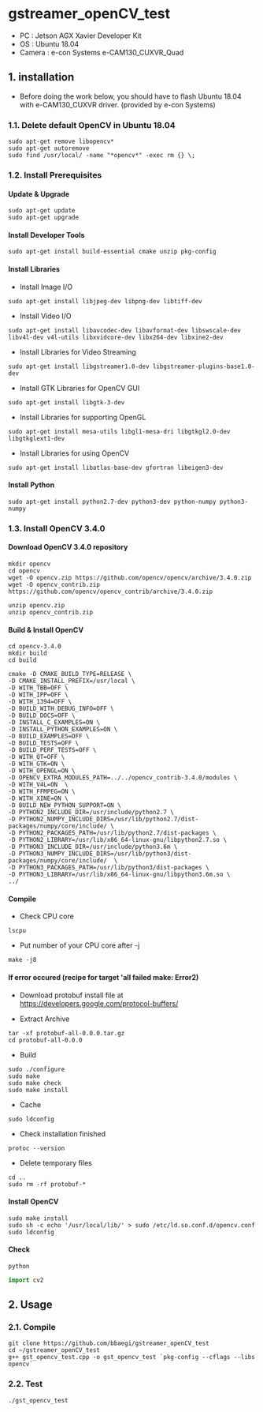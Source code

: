 # gstreamer_openCV_test
* PC : Jetson AGX Xavier Developer Kit
* OS : Ubuntu 18.04
* Camera : e-con Systems e-CAM130_CUXVR_Quad


## 1. installation
* Before doing the work below, you should have to flash Ubuntu 18.04 with e-CAM130_CUXVR driver. (provided by e-con Systems)
### 1.1. Delete default OpenCV in Ubuntu 18.04

```
sudo apt-get remove libopencv*
sudo apt-get autoremove
sudo find /usr/local/ -name "*opencv*" -exec rm {} \;
```

### 1.2. Install Prerequisites

#### Update & Upgrade
```
sudo apt-get update
sudo apt-get upgrade
```

#### Install Developer Tools

```
sudo apt-get install build-essential cmake unzip pkg-config
```

#### Install Libraries

* Install Image I/O

```
sudo apt-get install libjpeg-dev libpng-dev libtiff-dev
```

* Install Video I/O

```
sudo apt-get install libavcodec-dev libavformat-dev libswscale-dev libv4l-dev v4l-utils libxvidcore-dev libx264-dev libxine2-dev
```

* Install Libraries for Video Streaming

```
sudo apt-get install libgstreamer1.0-dev libgstreamer-plugins-base1.0-dev
```

* Install GTK Libraries for OpenCV GUI

```
sudo apt-get install libgtk-3-dev
```

* Install Libraries for supporting OpenGL

```
sudo apt-get install mesa-utils libgl1-mesa-dri libgtkgl2.0-dev libgtkglext1-dev
```

* Install Libraries for using OpenCV

```
sudo apt-get install libatlas-base-dev gfortran libeigen3-dev
```

#### Install Python

```
sudo apt-get install python2.7-dev python3-dev python-numpy python3-numpy
```

### 1.3. Install OpenCV 3.4.0

#### Download OpenCV 3.4.0 repository

```
mkdir opencv
cd opencv
wget -O opencv.zip https://github.com/opencv/opencv/archive/3.4.0.zip
wget -O opencv_contrib.zip https://github.com/opencv/opencv_contrib/archive/3.4.0.zip
```

```
unzip opencv.zip
unzip opencv_contrib.zip
```

#### Build & Install OpenCV

```
cd opencv-3.4.0
mkdir build
cd build
```

```
cmake -D CMAKE_BUILD_TYPE=RELEASE \
-D CMAKE_INSTALL_PREFIX=/usr/local \
-D WITH_TBB=OFF \
-D WITH_IPP=OFF \
-D WITH_1394=OFF \
-D BUILD_WITH_DEBUG_INFO=OFF \
-D BUILD_DOCS=OFF \
-D INSTALL_C_EXAMPLES=ON \
-D INSTALL_PYTHON_EXAMPLES=ON \
-D BUILD_EXAMPLES=OFF \
-D BUILD_TESTS=OFF \
-D BUILD_PERF_TESTS=OFF \
-D WITH_QT=OFF \
-D WITH_GTK=ON \
-D WITH_OPENGL=ON \
-D OPENCV_EXTRA_MODULES_PATH=../../opencv_contrib-3.4.0/modules \
-D WITH_V4L=ON  \
-D WITH_FFMPEG=ON \
-D WITH_XINE=ON \
-D BUILD_NEW_PYTHON_SUPPORT=ON \
-D PYTHON2_INCLUDE_DIR=/usr/include/python2.7 \
-D PYTHON2_NUMPY_INCLUDE_DIRS=/usr/lib/python2.7/dist-packages/numpy/core/include/ \
-D PYTHON2_PACKAGES_PATH=/usr/lib/python2.7/dist-packages \
-D PYTHON2_LIBRARY=/usr/lib/x86_64-linux-gnu/libpython2.7.so \
-D PYTHON3_INCLUDE_DIR=/usr/include/python3.6m \
-D PYTHON3_NUMPY_INCLUDE_DIRS=/usr/lib/python3/dist-packages/numpy/core/include/  \
-D PYTHON3_PACKAGES_PATH=/usr/lib/python3/dist-packages \
-D PYTHON3_LIBRARY=/usr/lib/x86_64-linux-gnu/libpython3.6m.so \
../
```

#### Compile
* Check CPU core

```
lscpu
```

* Put number of your CPU core after -j

```
make -j8
```

#### If error occured (recipe for target 'all failed make: Error2)
* Download protobuf install file at https://developers.google.com/protocol-buffers/

* Extract Archive

```
tar -xf protobuf-all-0.0.0.tar.gz
cd protobuf-all-0.0.0
```

* Build

```
sudo ./configure
sudo make
sudo make check
sudo make install
```

* Cache

```
sudo ldconfig
```

* Check installation finished

```
protoc --version
```

* Delete temporary files

```
cd ..
sudo rm -rf protobuf-*
```

#### Install OpenCV

```
sudo make install
sudo sh -c echo '/usr/local/lib/' > sudo /etc/ld.so.conf.d/opencv.conf
sudo ldconfig
```

#### Check

```
python
```

```python
import cv2
```
## 2. Usage
### 2.1. Compile

```
git clone https://github.com/bbaegi/gstreamer_openCV_test
cd ~/gstreamer_openCV_test
g++ gst_opencv_test.cpp -o gst_opencv_test `pkg-config --cflags --libs opencv`
```

### 2.2. Test

```
./gst_opencv_test
```

